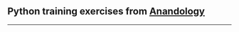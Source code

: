 ## Python training exercises from  [Anandology](http://anandology.com/python-practice-book/index.html)

---
